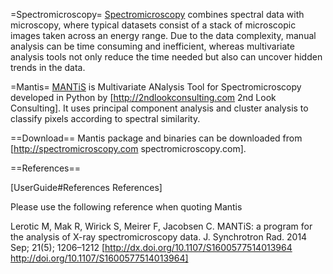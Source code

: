 =Spectromicroscopy=
[Spectromicroscopy](http://spectromicroscopy.com) combines spectral data with microscopy,
where typical datasets consist of a stack of microscopic images
taken across an energy range. Due to the data complexity, manual analysis 
can be time consuming and inefficient, whereas multivariate analysis tools 
not only reduce the time needed but also can uncover hidden trends in the data.


=Mantis=
[MANTiS](http://spectromicroscopy.com) is Multivariate ANalysis Tool for Spectromicroscopy developed in Python by [http://2ndlookconsulting.com 2nd Look Consulting]. It uses principal component analysis and cluster analysis to classify pixels according to spectral similarity. 


==Download==
Mantis package and binaries can be downloaded from 
[http://spectromicroscopy.com spectromicroscopy.com].


==References==

[UserGuide#References References]

Please use the following reference when quoting Mantis

Lerotic M, Mak R, Wirick S, Meirer F, Jacobsen C. MANTiS: a program for the analysis of X-ray spectromicroscopy data. J. Synchrotron Rad. 2014 Sep; 21(5); 1206–1212 [http://dx.doi.org/10.1107/S1600577514013964 http://doi.org/10.1107/S1600577514013964]
